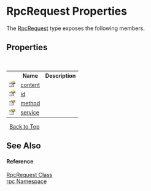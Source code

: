 # RpcRequest Properties
 

The <a href="44aedfae-ebe9-2f3e-69c1-48850e2dde04">RpcRequest</a> type exposes the following members.


## Properties
&nbsp;<table><tr><th></th><th>Name</th><th>Description</th></tr><tr><td>![Public property](media/pubproperty.gif "Public property")</td><td><a href="07bd72aa-a68e-28dc-8904-0a4be42ead6b">content</a></td><td /></tr><tr><td>![Public property](media/pubproperty.gif "Public property")</td><td><a href="029648bd-eb80-53e7-0786-e4ec63c849f2">id</a></td><td /></tr><tr><td>![Public property](media/pubproperty.gif "Public property")</td><td><a href="ed9641d7-6389-db34-3030-940e5fa711c6">method</a></td><td /></tr><tr><td>![Public property](media/pubproperty.gif "Public property")</td><td><a href="d97a97ab-70dd-3d32-73a9-b195a2b00e75">service</a></td><td /></tr></table>&nbsp;
<a href="#rpcrequest-properties">Back to Top</a>

## See Also


#### Reference
<a href="44aedfae-ebe9-2f3e-69c1-48850e2dde04">RpcRequest Class</a><br /><a href="75a73021-06d1-2fcd-54cc-2d189b274792">rpc Namespace</a><br />